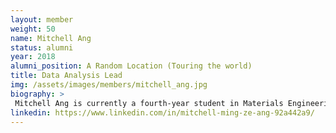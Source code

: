 ```yaml
---
layout: member
weight: 50
name: Mitchell Ang
status: alumni
year: 2018
alumni_position: A Random Location (Touring the world)
title: Data Analysis Lead
img: /assets/images/members/mitchell_ang.jpg
biography: >
 Mitchell Ang is currently a fourth-year student in Materials Engineering from the University of British Columbia. Before joining UBC Envision, he had experience working with large datasets, ETL and applications that incorporates machine learning. 
linkedin: https://www.linkedin.com/in/mitchell-ming-ze-ang-92a442a9/
---
```

